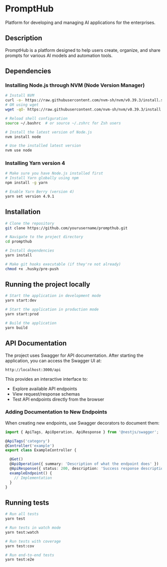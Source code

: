 # PromptHub

Platform for developing and managing AI applications for the enterprises.

## Description

PromptHub is a platform designed to help users create, organize, and share prompts for various AI models and automation tools.

## Dependencies

### Installing Node.js through NVM (Node Version Manager)

```bash
# Install NVM
curl -o- https://raw.githubusercontent.com/nvm-sh/nvm/v0.39.3/install.sh | bash
# OR using wget
wget -qO- https://raw.githubusercontent.com/nvm-sh/nvm/v0.39.3/install.sh | bash

# Reload shell configuration
source ~/.bashrc  # or source ~/.zshrc for Zsh users

# Install the latest version of Node.js
nvm install node

# Use the installed latest version
nvm use node
```

### Installing Yarn version 4

```bash
# Make sure you have Node.js installed first
# Install Yarn globally using npm
npm install -g yarn

# Enable Yarn Berry (version 4)
yarn set version 4.9.1
```

## Installation

```bash
# Clone the repository
git clone https://github.com/yourusername/prompthub.git

# Navigate to the project directory
cd prompthub

# Install dependencies
yarn install

# Make git hooks executable (if they're not already)
chmod +x .husky/pre-push
```

## Running the project locally

```bash
# Start the application in development mode
yarn start:dev

# Start the application in production mode
yarn start:prod

# Build the application
yarn build
```

## API Documentation

The project uses Swagger for API documentation. After starting the application, you can access the Swagger UI at:

```
http://localhost:3000/api
```

This provides an interactive interface to:
- Explore available API endpoints
- View request/response schemas
- Test API endpoints directly from the browser

### Adding Documentation to New Endpoints

When creating new endpoints, use Swagger decorators to document them:

```typescript
import { ApiTags, ApiOperation, ApiResponse } from '@nestjs/swagger';

@ApiTags('category')
@Controller('example')
export class ExampleController {

  @Get()
  @ApiOperation({ summary: 'Description of what the endpoint does' })
  @ApiResponse({ status: 200, description: 'Success response description' })
  exampleEndpoint() {
    // Implementation
  }
}
```

## Running tests

```bash
# Run all tests
yarn test

# Run tests in watch mode
yarn test:watch

# Run tests with coverage
yarn test:cov

# Run end-to-end tests
yarn test:e2e
```
